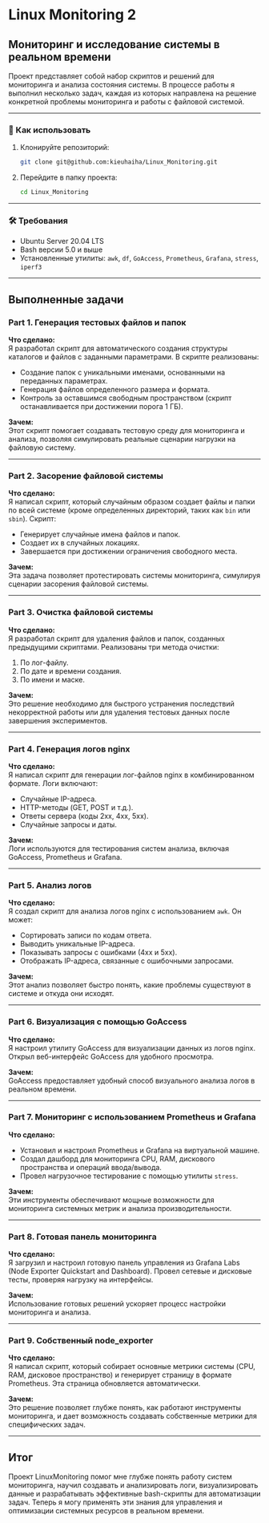# Linux Monitoring 2

## Мониторинг и исследование системы в реальном времени

Проект представляет собой набор скриптов и решений для мониторинга и анализа состояния системы. В процессе работы я выполнил несколько задач, каждая из которых направлена на решение конкретной проблемы мониторинга и работы с файловой системой.

---

### 🚀 Как использовать
1. Клонируйте репозиторий:
   ```bash
   git clone git@github.com:kieuhaiha/Linux_Monitoring.git
   ```
2. Перейдите в папку проекта:
   ```bash
   cd Linux_Monitoring
   ```
---

### 🛠 Требования
- Ubuntu Server 20.04 LTS
- Bash версии 5.0 и выше
- Установленные утилиты: `awk`, `df`, `GoAccess`, `Prometheus`, `Grafana`, `stress`, `iperf3`

---
## Выполненные задачи

### Part 1. Генерация тестовых файлов и папок
**Что сделано:**  
Я разработал скрипт для автоматического создания структуры каталогов и файлов с заданными параметрами. В скрипте реализованы:
- Создание папок с уникальными именами, основанными на переданных параметрах.
- Генерация файлов определенного размера и формата.
- Контроль за оставшимся свободным пространством (скрипт останавливается при достижении порога 1 ГБ).

**Зачем:**  
Этот скрипт помогает создавать тестовую среду для мониторинга и анализа, позволяя симулировать реальные сценарии нагрузки на файловую систему.

---

### Part 2. Засорение файловой системы
**Что сделано:**  
Я написал скрипт, который случайным образом создает файлы и папки по всей системе (кроме определенных директорий, таких как `bin` или `sbin`). Скрипт:
- Генерирует случайные имена файлов и папок.
- Создает их в случайных локациях.
- Завершается при достижении ограничения свободного места.

**Зачем:**  
Эта задача позволяет протестировать системы мониторинга, симулируя сценарии засорения файловой системы.

---

### Part 3. Очистка файловой системы
**Что сделано:**  
Я разработал скрипт для удаления файлов и папок, созданных предыдущими скриптами. Реализованы три метода очистки:
1. По лог-файлу.
2. По дате и времени создания.
3. По имени и маске.

**Зачем:**  
Это решение необходимо для быстрого устранения последствий некорректной работы или для удаления тестовых данных после завершения экспериментов.

---

### Part 4. Генерация логов nginx
**Что сделано:**  
Я написал скрипт для генерации лог-файлов nginx в комбинированном формате. Логи включают:
- Случайные IP-адреса.
- HTTP-методы (GET, POST и т.д.).
- Ответы сервера (коды 2xx, 4xx, 5xx).
- Случайные запросы и даты.

**Зачем:**  
Логи используются для тестирования систем анализа, включая GoAccess, Prometheus и Grafana.

---

### Part 5. Анализ логов
**Что сделано:**  
Я создал скрипт для анализа логов nginx с использованием `awk`. Он может:
- Сортировать записи по кодам ответа.
- Выводить уникальные IP-адреса.
- Показывать запросы с ошибками (4xx и 5xx).
- Отображать IP-адреса, связанные с ошибочными запросами.

**Зачем:**  
Этот анализ позволяет быстро понять, какие проблемы существуют в системе и откуда они исходят.

---

### Part 6. Визуализация с помощью GoAccess
**Что сделано:**  
Я настроил утилиту GoAccess для визуализации данных из логов nginx. Открыл веб-интерфейс GoAccess для удобного просмотра.

**Зачем:**  
GoAccess предоставляет удобный способ визуального анализа логов в реальном времени.

---

### Part 7. Мониторинг с использованием Prometheus и Grafana
**Что сделано:**  
- Установил и настроил Prometheus и Grafana на виртуальной машине.
- Создал дашборд для мониторинга CPU, RAM, дискового пространства и операций ввода/вывода.
- Провел нагрузочное тестирование с помощью утилиты `stress`.

**Зачем:**  
Эти инструменты обеспечивают мощные возможности для мониторинга системных метрик и анализа производительности.

---

### Part 8. Готовая панель мониторинга
**Что сделано:**  
Я загрузил и настроил готовую панель управления из Grafana Labs (Node Exporter Quickstart and Dashboard). Провел сетевые и дисковые тесты, проверяя нагрузку на интерфейсы.

**Зачем:**  
Использование готовых решений ускоряет процесс настройки мониторинга и анализа.

---

### Part 9. Собственный node_exporter
**Что сделано:**  
Я написал скрипт, который собирает основные метрики системы (CPU, RAM, дисковое пространство) и генерирует страницу в формате Prometheus. Эта страница обновляется автоматически.

**Зачем:**  
Это решение позволяет глубже понять, как работают инструменты мониторинга, и дает возможность создавать собственные метрики для специфических задач.

---

## Итог
Проект LinuxMonitoring помог мне глубже понять работу систем мониторинга, научил создавать и анализировать логи, визуализировать данные и разрабатывать эффективные bash-скрипты для автоматизации задач. Теперь я могу применять эти знания для управления и оптимизации системных ресурсов в реальном времени.

